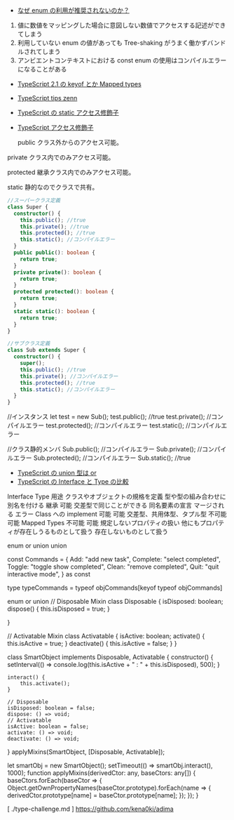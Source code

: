 - [なぜ enum の利用が推奨されないのか？](https://qiita.com/saba_can00/items/696baa5337eb10c37342)

1. 値に数値をマッピングした場合に意図しない数値でアクセスする記述ができてしまう
2. 利用していない enum の値があっても Tree-shaking がうまく働かずバンドルされてしまう
3. アンビエントコンテキストにおける const enum の使用はコンパイルエラーになることがある

- [TypeScript 2.1 の keyof とか Mapped types](https://qiita.com/Quramy/items/e27a7756170d06bef22a)
- [TypeScript tips zenn](https://zenn.dev/tak_iwamoto/articles/d367f989eb4a33)

- [TypeScript の static アクセス修飾子](https://qiita.com/M-ISO/items/7120db767cd539f1c58a)
- [TypeScript アクセス修飾子](https://qiita.com/a12345/items/384bff6aaeba288ad7f2)
  <!-- acesss {{{-->
  public クラス外からのアクセス可能。

private クラス内でのみアクセス可能。

protected 継承クラス内でのみアクセス可能。

static 静的なのでクラスで共有。

```ts
//スーパークラス定義
class Super {
  constructor() {
    this.public(); //true
    this.private(); //true
    this.protected(); //true
    this.static(); //コンパイルエラー
  }
  public public(): boolean {
    return true;
  }
  private private(): boolean {
    return true;
  }
  protected protected(): boolean {
    return true;
  }
  static static(): boolean {
    return true;
  }
}

//サブクラス定義
class Sub extends Super {
  constructor() {
    super();
    this.public(); //true
    this.private(); //コンパイルエラー
    this.protected(); //true
    this.static(); //コンパイルエラー
  }
}
```

//インスタンス
let test = new Sub();
test.public(); //true
test.private(); //コンパイルエラー
test.protected(); //コンパイルエラー
test.static(); //コンパイルエラー

//クラス静的メンバ
Sub.public(); //コンパイルエラー
Sub.private(); //コンパイルエラー
Sub.protected(); //コンパイルエラー
Sub.static(); //true

<!--}}}-->

- [TypeScript の union 型は or](https://qiita.com/uhyo/items/b1f806531895cb2e7d9a)
- [TypeScript の Interface と Type の比較](https://qiita.com/tkrkt/items/d01b96363e58a7df830e)

<!-- interface or type {{{-->

Interface Type
用途 クラスやオブジェクトの規格を定義 型や型の組み合わせに別名を付ける
継承 可能 交差型で同じことができる
同名要素の宣言 マージされる エラー
Class への implement 可能 可能
交差型、共用体型、タプル型 不可能 可能
Mapped Types 不可能 可能
規定しないプロパティの扱い 他にもプロパティが存在しうるものとして扱う 存在しないものとして扱う

<!--}}}-->

enum or union<!--{{{-->
union

const Commands = {
Add: "add new task",
Complete: "select completed",
Toggle: "toggle show completed",
Clean: "remove completed",
Quit: "quit interactive mode",
} as const

type typeCommands = typeof objCommands[keyof typeof objCommands]

<!--}}}-->

enum or union<!--{{{-->
// Disposable Mixin
class Disposable {
isDisposed: boolean;
dispose() {
this.isDisposed = true;
}

}

// Activatable Mixin
class Activatable {
isActive: boolean;
activate() {
this.isActive = true;
}
deactivate() {
this.isActive = false;
}
}

class SmartObject implements Disposable, Activatable {
constructor() {
setInterval(() => console.log(this.isActive + " : " + this.isDisposed), 500);
}

    interact() {
        this.activate();
    }

    // Disposable
    isDisposed: boolean = false;
    dispose: () => void;
    // Activatable
    isActive: boolean = false;
    activate: () => void;
    deactivate: () => void;

}
applyMixins(SmartObject, [Disposable, Activatable]);

let smartObj = new SmartObject();
setTimeout(() => smartObj.interact(), 1000);
function applyMixins(derivedCtor: any, baseCtors: any[]) {
baseCtors.forEach(baseCtor => {
Object.getOwnPropertyNames(baseCtor.prototype).forEach(name => {
derivedCtor.prototype[name] = baseCtor.prototype[name];
});
});
}

<!--}}}-->

[ ./type-challenge.md ]
https://github.com/kena0ki/adima
